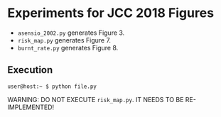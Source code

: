 # Experiments for JCC 2018 Figures

* ```asensio_2002.py``` generates Figure 3.
* ```risk_map.py``` generates Figure 7. 
* ```burnt_rate.py``` generates Figure 8.

## Execution

```console
user@host:~ $ python file.py
````
WARNING: DO NOT EXECUTE ```risk_map.py```. IT NEEDS TO BE RE-IMPLEMENTED!